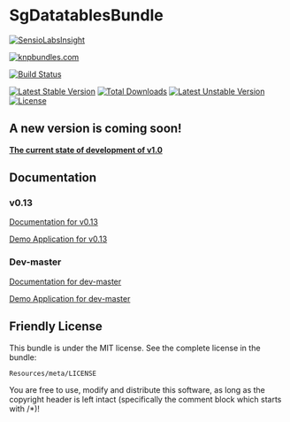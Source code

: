 # SgDatatablesBundle

[![SensioLabsInsight](https://insight.sensiolabs.com/projects/61803d08-17ab-4a69-ad13-6ec448762332/big.png)](https://insight.sensiolabs.com/projects/61803d08-17ab-4a69-ad13-6ec448762332)

[![knpbundles.com](http://knpbundles.com/stwe/DatatablesBundle/badge)](http://knpbundles.com/stwe/DatatablesBundle)

[![Build Status](https://travis-ci.org/stwe/DatatablesBundle.svg?branch=master)](https://travis-ci.org/stwe/DatatablesBundle)

[![Latest Stable Version](https://poser.pugx.org/sg/datatablesbundle/v/stable)](https://packagist.org/packages/sg/datatablesbundle) [![Total Downloads](https://poser.pugx.org/sg/datatablesbundle/downloads)](https://packagist.org/packages/sg/datatablesbundle) [![Latest Unstable Version](https://poser.pugx.org/sg/datatablesbundle/v/unstable)](https://packagist.org/packages/sg/datatablesbundle) [![License](https://poser.pugx.org/sg/datatablesbundle/license)](https://packagist.org/packages/sg/datatablesbundle)

## A new version is coming soon!

**[The current state of development of v1.0](https://github.com/stwe/DatatablesBundle/blob/master/FEATURES.md)**

## Documentation

### v0.13

[Documentation for v0.13](https://github.com/stwe/DatatablesBundle/blob/master/Resources/doc/index013.md)

[Demo Application for v0.13](https://github.com/stwe/DtBundleDemo)

### Dev-master

[Documentation for dev-master](https://github.com/stwe/DatatablesBundle/blob/master/Resources/doc/index.md)

[Demo Application for dev-master](https://github.com/stwe/DtBundleDemo10)

## Friendly License

This bundle is under the MIT license. See the complete license in the bundle:

    Resources/meta/LICENSE

You are free to use, modify and distribute this software, as long as the copyright header is left intact (specifically the comment block which starts with /*)!
